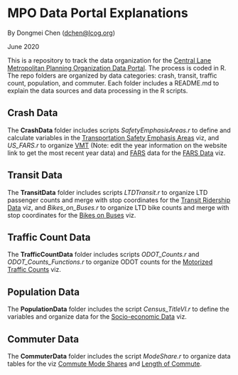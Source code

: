 # MPO Data Portal Explanations
By Dongmei Chen (dchen@lcog.org)

June 2020

This is a repository to track the data organization for the [Central Lane Metropolitan Planning Organization Data Portal](https://www.thempo.org/887/Data). The process is coded in R. The repo folders are organized by data categories: crash, transit, traffic count, population, and commuter. Each folder includes a README.md to explain the data sources and data processing in the R scripts.

## Crash Data

The **CrashData** folder includes scripts *SafetyEmphasisAreas.r* to define and calculate variables in the [Transportation Safety Emphasis Areas](https://www.thempo.org/912/Transportation-Safety-Emphasis-Areas) viz, and *US_FARS.r* to organize [VMT](https://www.fhwa.dot.gov/policyinformation/statistics/2018/vm2.cfm) (Note: edit the year information on the website link to get the most recent year data) and [FARS](https://www-fars.nhtsa.dot.gov/States/StatesCrashesAndAllVictims.aspx) data for the [FARS Data](https://www.lcog.org/920/FARS-Data) viz.

## Transit Data

The **TransitData** folder includes scripts *LTDTransit.r* to organize LTD passenger counts and merge with stop coordinates for the [Transit Ridership Data](https://www.thempo.org/903/Transit-Ridership-Data) viz, and *Bikes_on_Buses.r* to organize LTD bike counts and merge with stop coordinates for the [Bikes on Buses](https://www.thempo.org/906/Bikes-on-Buses) viz.  

## Traffic Count Data

The **TrafficCountData** folder includes scripts *ODOT_Counts.r* and *ODOT_Counts_Functions.r* to organize ODOT counts for the [Motorized Traffic Counts](https://www.thempo.org/902/Motorized-Traffic-Counts) viz.

## Population Data

The **PopulationData** folder includes the script *Census_TitleVI.r* to define the variables and organize data for the [Socio-economic Data](https://www.thempo.org/958/Socio-Economic-Data) viz.


## Commuter Data

The **CommuterData** folder includes the script *ModeShare.r* to organize data tables for the viz [Commute Mode Shares](https://www.thempo.org/905/Commute-Mode-Share) and [Length of Commute](https://www.thempo.org/907/Length-of-Commute). 

